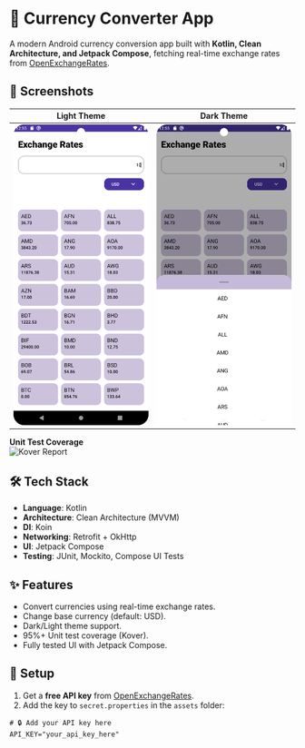 # 💱 Currency Converter App  

A modern Android currency conversion app built with **Kotlin, Clean Architecture, and Jetpack Compose**, fetching real-time exchange rates from [OpenExchangeRates](https://openexchangerates.org/).  

## 📸 Screenshots  

| Light Theme | Dark Theme |
|------------|------------|
| <img src="images/screen1_light.png" width="300" /> | <img src="images/screen2_light.png" width="300" /> |


**Unit Test Coverage**  
![Kover Report](images/kover)  

## 🛠 Tech Stack  
- **Language**: Kotlin  
- **Architecture**: Clean Architecture (MVVM)  
- **DI**: Koin  
- **Networking**: Retrofit + OkHttp  
- **UI**: Jetpack Compose  
- **Testing**: JUnit, Mockito, Compose UI Tests  

## ✨ Features  
- Convert currencies using real-time exchange rates.  
- Change base currency (default: USD).  
- Dark/Light theme support.  
- 95%+ Unit test coverage (Kover).  
- Fully tested UI with Jetpack Compose.  

## 🚀 Setup  
1. Get a **free API key** from [OpenExchangeRates](https://openexchangerates.org/signup).  
2. Add the key to `secret.properties` in the `assets` folder:  

```properties
# 🔒 Add your API key here  
API_KEY="your_api_key_here"  

